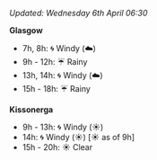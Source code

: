 *Updated: Wednesday 6th April 06:30*

**Glasgow**

* 7h, 8h: :cyclone: Windy (:cloud:)
* 9h - 12h: :umbrella: Rainy
* 13h, 14h: :cyclone: Windy (:cloud:)
* 15h - 18h: :umbrella: Rainy

**Kissonerga**

* 9h - 13h: :cyclone: Windy (:sunny:)
* 14h: :cyclone: Windy (:sunny:) [:sunny: as of 9h]
* 15h - 20h: :sunny: Clear

